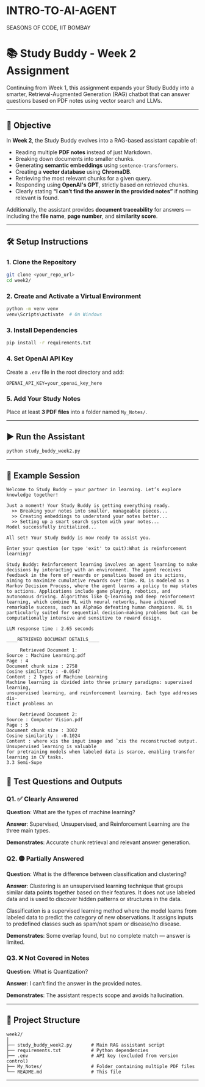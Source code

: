 # INTRO-TO-AI-AGENT
SEASONS OF CODE, IIT BOMBAY

# 📚 Study Buddy - Week 2 Assignment

Continuing from Week 1, this assignment expands your Study Buddy into a smarter, Retrieval-Augmented Generation (RAG) chatbot that can answer questions based on PDF notes using vector search and LLMs.

---

## 🧠 Objective

In **Week 2**, the Study Buddy evolves into a RAG-based assistant capable of:

* Reading multiple **PDF notes** instead of just Markdown.
* Breaking down documents into smaller chunks.
* Generating **semantic embeddings** using `sentence-transformers`.
* Creating a **vector database** using **ChromaDB**.
* Retrieving the most relevant chunks for a given query.
* Responding using **OpenAI's GPT**, strictly based on retrieved chunks.
* Clearly stating **“I can’t find the answer in the provided notes”** if nothing relevant is found.

Additionally, the assistant provides **document traceability** for answers — including the **file name**, **page number**, and **similarity score**.

---

## 🛠️ Setup Instructions

### 1. Clone the Repository

```bash
git clone <your_repo_url>
cd week2/
```

### 2. Create and Activate a Virtual Environment

```bash
python -m venv venv
venv\Scripts\activate  # On Windows
```

### 3. Install Dependencies

```bash
pip install -r requirements.txt
```

### 4. Set OpenAI API Key

Create a `.env` file in the root directory and add:

```env
OPENAI_API_KEY=your_openai_key_here
```

### 5. Add Your Study Notes

Place at least **3 PDF files** into a folder named `My_Notes/`.

---

## ▶️ Run the Assistant

```bash
python study_buddy_week2.py
```

---

## 💬 Example Session

```
Welcome to Study Buddy — your partner in learning. Let’s explore knowledge together!

Just a moment! Your Study Buddy is getting everything ready.
  >> Breaking your notes into smaller, manageable pieces...
  >> Creating embeddings to understand your notes better...
  >> Setting up a smart search system with your notes...
Model successfully initialized...

All set! Your Study Buddy is now ready to assist you.

Enter your question (or type 'exit' to quit):What is reinforcement learning?         

Study Buddy: Reinforcement learning involves an agent learning to make decisions by interacting with an environment. The agent receives feedback in the form of rewards or penalties based on its actions, aiming to maximize cumulative rewards over time. RL is modeled as a Markov Decision Process, where the agent learns a policy to map states to actions. Applications include game playing, robotics, and autonomous driving. Algorithms like Q-learning and deep reinforcement learning, which combine RL with neural networks, have achieved remarkable success, such as AlphaGo defeating human champions. RL is particularly suited for sequential decision-making problems but can be computationally intensive and sensitive to reward design.

LLM response time : 2.65 seconds

____RETRIEVED DOCUMENT DETAILS____

     Retrieved Document 1:
Source : Machine Learning.pdf
Page : 4
Document chunk size : 2758
Cosine similarity : -0.0547
Content : 2 Types of Machine Learning
Machine learning is divided into three primary paradigms: supervised learning,
unsupervised learning, and reinforcement learning. Each type addresses dis-
tinct problems an

     Retrieved Document 2:
Source : Computer Vision.pdf
Page : 5
Document chunk size : 3002
Cosine similarity : -0.1024
Content : where xis the input image and ˆxis the reconstructed output. Unsupervised learning is valuable
for pretraining models when labeled data is scarce, enabling transfer learning in CV tasks.
3.3 Semi-Supe
```

##  🧪 Test Questions and Outputs

### Q1. ✅ Clearly Answered

**Question**: What are the types of machine learning?

**Answer**: Supervised, Unsupervised, and Reinforcement Learning are the three main types.

**Demonstrates**: Accurate chunk retrieval and relevant answer generation.

### Q2. 🟡 Partially Answered

**Question**: What is the difference between classification and clustering?

**Answer**: Clustering is an unsupervised learning technique that groups similar data points together based on their features. It does not use labeled data and is used to discover hidden patterns or structures in the data.

Classification is a supervised learning method where the model learns from labeled data to predict the category of new observations. It assigns inputs to predefined classes such as spam/not spam or disease/no disease.

**Demonstrates**: Some overlap found, but no complete match — answer is limited.

### Q3. ❌ Not Covered in Notes

**Question**: What is Quantization?

**Answer**: I can’t find the answer in the provided notes.

**Demonstrates**: The assistant respects scope and avoids hallucination.

---

## 📂 Project Structure

```
week2/
│
├── study_buddy_week2.py       # Main RAG assistant script
├── requirements.txt           # Python dependencies
├── .env                       # API key (excluded from version control)
├── My_Notes/                  # Folder containing multiple PDF files
└── README.md                  # This file
```

---



